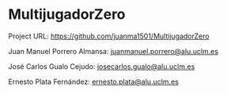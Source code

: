 # MultijugadorZero

Project URL: https://github.com/juanma1501/MultijugadorZero

Juan Manuel Porrero Almansa: juanmanuel.porrero@alu.uclm.es 

José Carlos Gualo Cejudo: josecarlos.gualo@alu.uclm.es 

Ernesto Plata Fernández: ernesto.plata@alu.uclm.es 
